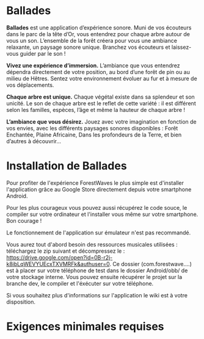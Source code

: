 # Ballades

**Ballades** est une application d’expérience sonore. Muni de vos écouteurs dans le parc de la tête d’Or, vous entendrez pour chaque arbre autour de vous un son. L’ensemble de la forêt créera pour vous une ambiance relaxante, un paysage sonore unique. Branchez vos écouteurs et laissez-vous guider par le son !

**Vivez une expérience d’immersion.** L’ambiance que vous entendrez dépendra directement de votre position, au bord d’une forêt de pin ou au milieu de Hêtres. Sentez votre environnement évoluer au fur et à mesure de vos déplacements.

**Chaque arbre est unique.** Chaque végétal existe dans sa splendeur et son unicité. Le son de chaque arbre est le reflet de cette variété : il est différent selon les familles, espèces, l’âge et même la hauteur de chaque arbre !

**L’ambiance que vous désirez.** Jouez avec votre imagination en fonction de vos envies, avec les différents paysages sonores disponibles : Forêt Enchantée, Plaine Africaine, Dans les profondeurs de la Terre, et bien d’autres à découvrir...

# Installation de Ballades

Pour profiter de l'expérience ForestWaves le plus simple est d'installer l'application grâce au Google Store directement depuis votre smartphone Android. 

Pour les plus courageux vous pouvez aussi récupérez le code souce, le compiler sur votre ordinateur et l'installer vous même sur votre smartphone. Bon courage !

Le fonctionnement de l'application sur émulateur n'est pas recommandé. 

Vous aurez tout d'abord besoin des ressources musicales utilisées : téléchargez le zip suivant et décompressez le :
https://drive.google.com/open?id=0B-r2j-k8ibLqWEVYUEcxTXVMRFk&authuser=0. Ce dossier (com.forestwave....) est à placer sur votre téléphone de test dans le dossier Android/obb/ de votre stockage interne. 
Vous pouvez ensuite récupérer le projet sur la branche dev, le compiler et l'éxécuter sur votre téléphone. 

Si vous souhaitez plus d'informations sur l'application le wiki est à votre disposition.

# Exigences minimales requises

